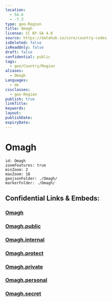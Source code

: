 ```yaml
---
location:
  - 54.6
  - -7.3
type: geo-Region
title: Omagh
license: CC BY-SA 4.0
source: https://datahub.io/core/country-codes
isDeleted: false
isReadOnly: false
draft: false
confidential: public
tags:
  - geo/Country/Region
aliases:
  - Omagh
Languages:
  - de
cssclasses:
  - geo-Region
publish: true
linkTitle:
keywords:
layout:
publishDate:
expiryDate:
---
```


# Omagh

```leaflet
id: Omagh
zoomFeatures: true 
minZoom: 2 
maxZoom: 18
geojsonFolder: ./Omagh/
markerFolder: ./Omagh/
```


## Confidential Links & Embeds: 

### [Omagh](/_Standards/Earth/Continent/Europe/Europe~North/UK/Ireland~North/counties~Ireland~North/Fermanagh_and_Omagh/cities~FermanaghandOmagh/Omagh.md) 

### [Omagh.public](/_public/Earth/Continent/Europe/Europe~North/UK/Ireland~North/counties~Ireland~North/Fermanagh_and_Omagh/cities~FermanaghandOmagh/Omagh.public.md) 

### [Omagh.internal](/_internal/Earth/Continent/Europe/Europe~North/UK/Ireland~North/counties~Ireland~North/Fermanagh_and_Omagh/cities~FermanaghandOmagh/Omagh.internal.md) 

### [Omagh.protect](/_protect/Earth/Continent/Europe/Europe~North/UK/Ireland~North/counties~Ireland~North/Fermanagh_and_Omagh/cities~FermanaghandOmagh/Omagh.protect.md) 

### [Omagh.private](/_private/Earth/Continent/Europe/Europe~North/UK/Ireland~North/counties~Ireland~North/Fermanagh_and_Omagh/cities~FermanaghandOmagh/Omagh.private.md) 

### [Omagh.personal](/_personal/Earth/Continent/Europe/Europe~North/UK/Ireland~North/counties~Ireland~North/Fermanagh_and_Omagh/cities~FermanaghandOmagh/Omagh.personal.md) 

### [Omagh.secret](/_secret/Earth/Continent/Europe/Europe~North/UK/Ireland~North/counties~Ireland~North/Fermanagh_and_Omagh/cities~FermanaghandOmagh/Omagh.secret.md)

